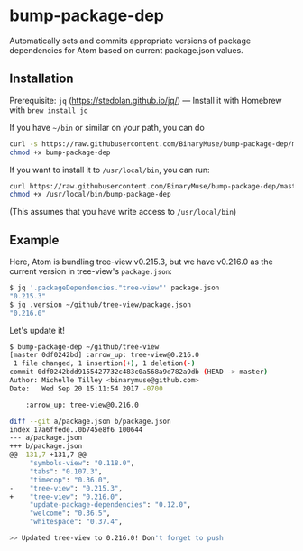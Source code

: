 # bump-package-dep

Automatically sets and commits appropriate versions of package dependencies for Atom based on current package.json values.

## Installation

Prerequisite: `jq` (https://stedolan.github.io/jq/) — Install it with Homebrew with `brew install jq`

If you have `~/bin` or similar on your path, you can do

```bash
curl -s https://raw.githubusercontent.com/BinaryMuse/bump-package-dep/master/bump-package-dep.sh -o ~/bin/bump-package-dep
chmod +x bump-package-dep
```

If you want to install it to `/usr/local/bin`, you can run:

```bash
curl https://raw.githubusercontent.com/BinaryMuse/bump-package-dep/master/bump-package-dep.sh -o /usr/local/bin/bump-package-dep
chmod +x /usr/local/bin/bump-package-dep
```

(This assumes that you have write access to `/usr/local/bin`)

## Example

Here, Atom is bundling tree-view v0.215.3, but we have v0.216.0 as the current version in tree-view's `package.json`:

```bash
$ jq '.packageDependencies."tree-view"' package.json
"0.215.3"
$ jq .version ~/github/tree-view/package.json
"0.216.0"
```

Let's update it!

```bash
$ bump-package-dep ~/github/tree-view
[master 0df0242bd] :arrow_up: tree-view@0.216.0
 1 file changed, 1 insertion(+), 1 deletion(-)
commit 0df0242bdd9155427732c483c0a568a9d782a9db (HEAD -> master)
Author: Michelle Tilley <binarymuse@github.com>
Date:   Wed Sep 20 15:11:54 2017 -0700

    :arrow_up: tree-view@0.216.0

diff --git a/package.json b/package.json
index 17a6ffede..0b745e8f6 100644
--- a/package.json
+++ b/package.json
@@ -131,7 +131,7 @@
     "symbols-view": "0.118.0",
     "tabs": "0.107.3",
     "timecop": "0.36.0",
-    "tree-view": "0.215.3",
+    "tree-view": "0.216.0",
     "update-package-dependencies": "0.12.0",
     "welcome": "0.36.5",
     "whitespace": "0.37.4",

>> Updated tree-view to 0.216.0! Don't forget to push
```
